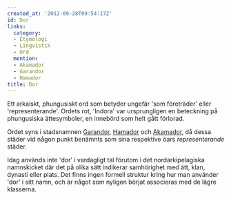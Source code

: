 ```yaml
---
created_at: '2012-09-28T09:54:17Z'
id: Dor
links:
  category:
  - Etymologi
  - Lingvistik
  - Ord
  mention:
  - Akamador
  - Garandor
  - Hamador
title: Dor
---
```


Ett arkaiskt, phungusiskt ord som betyder ungefär 'som företräder' eller 'representerande'. Ordets
rot, 'Indora' var ursprungligen en beteckning på phungusiska ättesymboler, en innebörd som helt gått
förlorad.

Ordet syns i stadsnamnen [Garandor], [Hamador] och [Akamador], då dessa städer vid någon punkt
benämnts som sina respektive öars *representerande* städer.

Idag används inte 'dor' i vardagligt tal förutom i det nordarkipelagiska namnskicket där det på
olika sätt indikerar samhörighet med ätt, klan, dynasti eller plats. Det finns ingen formell
struktur kring hur man använder 'dor' i sitt namn, och är något som nyligen börjat associeras med de
lägre klasserna.

  [Garandor]: Garandor
  [Hamador]: Hamador
  [Akamador]: Akamador